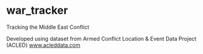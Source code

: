 # war_tracker
Tracking the Middle East Conflict

Developed using dataset from
Armed Conflict Location & Event Data Project (ACLED)
www.acleddata.com
